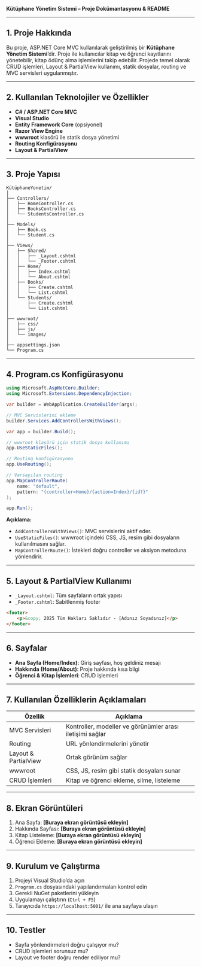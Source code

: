 **Kütüphane Yönetim Sistemi – Proje Dokümantasyonu & README**

---

## 1. Proje Hakkında

Bu proje, ASP.NET Core MVC kullanılarak geliştirilmiş bir **Kütüphane Yönetim Sistemi**’dir. Proje ile kullanıcılar kitap ve öğrenci kayıtlarını yönetebilir, kitap ödünç alma işlemlerini takip edebilir. Projede temel olarak CRUD işlemleri, Layout & PartialView kullanımı, statik dosyalar, routing ve MVC servisleri uygulanmıştır.

---

## 2. Kullanılan Teknolojiler ve Özellikler

* **C# / ASP.NET Core MVC**
* **Visual Studio**
* **Entity Framework Core** (opsiyonel)
* **Razor View Engine**
* **wwwroot** klasörü ile statik dosya yönetimi
* **Routing Konfigürasyonu**
* **Layout & PartialView**

---

## 3. Proje Yapısı

```
KütüphaneYonetim/
│
├── Controllers/
│   ├── HomeController.cs
│   ├── BooksController.cs
│   └── StudentsController.cs
│
├── Models/
│   ├── Book.cs
│   └── Student.cs
│
├── Views/
│   ├── Shared/
│   │   ├── _Layout.cshtml
│   │   └── _Footer.cshtml
│   ├── Home/
│   │   ├── Index.cshtml
│   │   └── About.cshtml
│   ├── Books/
│   │   ├── Create.cshtml
│   │   └── List.cshtml
│   └── Students/
│       ├── Create.cshtml
│       └── List.cshtml
│
├── wwwroot/
│   ├── css/
│   ├── js/
│   └── images/
│
├── appsettings.json
└── Program.cs
```

---

## 4. Program.cs Konfigürasyonu

```csharp
using Microsoft.AspNetCore.Builder;
using Microsoft.Extensions.DependencyInjection;

var builder = WebApplication.CreateBuilder(args);

// MVC Servislerini ekleme
builder.Services.AddControllersWithViews();

var app = builder.Build();

// wwwroot klasörü için statik dosya kullanımı
app.UseStaticFiles();

// Routing konfigürasyonu
app.UseRouting();

// Varsayılan routing
app.MapControllerRoute(
    name: "default",
    pattern: "{controller=Home}/{action=Index}/{id?}"
);

app.Run();
```

**Açıklama:**

* `AddControllersWithViews()`: MVC servislerini aktif eder.
* `UseStaticFiles()`: wwwroot içindeki CSS, JS, resim gibi dosyaların kullanılmasını sağlar.
* `MapControllerRoute()`: İstekleri doğru controller ve aksiyon metoduna yönlendirir.

---

## 5. Layout & PartialView Kullanımı

* `_Layout.cshtml`: Tüm sayfaların ortak yapısı
* `_Footer.cshtml`: Sabitlenmiş footer

```html
<footer>
    <p>&copy; 2025 Tüm Hakları Saklıdır - [Adınız Soyadınız]</p>
</footer>
```

---

## 6. Sayfalar

* **Ana Sayfa (Home/Index)**: Giriş sayfası, hoş geldiniz mesajı
* **Hakkında (Home/About)**: Proje hakkında kısa bilgi
* **Öğrenci & Kitap İşlemleri**: CRUD işlemleri

---

## 7. Kullanılan Özelliklerin Açıklamaları

| Özellik              | Açıklama                                                  |
| -------------------- | --------------------------------------------------------- |
| MVC Servisleri       | Kontroller, modeller ve görünümler arası iletişimi sağlar |
| Routing              | URL yönlendirmelerini yönetir                             |
| Layout & PartialView | Ortak görünüm sağlar                                      |
| wwwroot              | CSS, JS, resim gibi statik dosyaları sunar                |
| CRUD İşlemleri       | Kitap ve öğrenci ekleme, silme, listeleme                 |

---

## 8. Ekran Görüntüleri

1. Ana Sayfa: **\[Buraya ekran görüntüsü ekleyin]**
2. Hakkında Sayfası: **\[Buraya ekran görüntüsü ekleyin]**
3. Kitap Listeleme: **\[Buraya ekran görüntüsü ekleyin]**
4. Öğrenci Ekleme: **\[Buraya ekran görüntüsü ekleyin]**

---

## 9. Kurulum ve Çalıştırma

1. Projeyi Visual Studio’da açın
2. `Program.cs` dosyasındaki yapılandırmaları kontrol edin
3. Gerekli NuGet paketlerini yükleyin
4. Uygulamayı çalıştırın (`Ctrl + F5`)
5. Tarayıcıda `https://localhost:5001/` ile ana sayfaya ulaşın

---

## 10. Testler

* Sayfa yönlendirmeleri doğru çalışıyor mu?
* CRUD işlemleri sorunsuz mu?
* Layout ve footer doğru render ediliyor mu?
